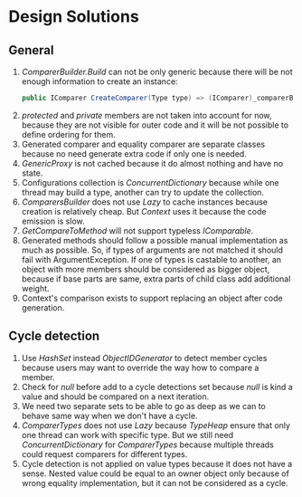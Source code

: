 # Design Solutions

## General

1. *ComparerBuilder.Build* can not be only generic because there will be not enough information to create an instance:
    ``` csharp
    public IComparer CreateComparer(Type type) => (IComparer)_comparerBuilder.Build<T>(type);
    ```
1. *protected* and *private* members are not taken into account for now, because they are not visible for outer code and it will be not possible to define ordering for them.
1. Generated comparer and equality comparer are separate classes because no need generate extra code if only one is needed.
1. *GenericProxy* is not cached because it do almost nothing and have no state.
1. Configurations collection is *ConcurrentDictionary* because while one thread may build a type, another can try to update the collection.
1. *ComparersBuilder* does not use *Lazy* to cache instances because creation is relatively cheap. But *Context* uses it because the code emission is slow.
1. *GetCompareToMethod* will not support typeless *IComparable*.
1. Generated methods should follow a possible manual implementation as much as possible. So, if types of arguments are not matched it should fail with ArgumentException. If one of types is castable to another, an object with more members should be considered as bigger object, because if base parts are same, extra parts of child class add additional weight.
1. Context's comparison exists to support replacing an object after code generation.

## Cycle detection

1. Use *HashSet* instead *ObjectIDGenerator* to detect member cycles because users may want to override the way how to compare a member.
1. Check for *null* before add to a cycle detections set because *null* is kind a value and should be compared on a next iteration.
1. We need two separate sets to be able to go as deep as we can to behave same way when we don't have a cycle.
1. *ComparerTypes* does not use *Lazy* because *TypeHeap* ensure that only one thread can work with specific type. But we still need *ConcurrentDictionary* for *ComparerTypes* because multiple threads could request comparers for different types.
1. Cycle detection is not applied on value types because it does not have a sense. Nested value could be equal to an owner object only because of wrong equality implementation, but it can not be considered as a cycle.